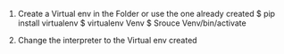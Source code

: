 1. Create a Virtual env in the Folder or use the one already created
$ pip install virtualenv
$ virtualenv Venv
$ Srouce Venv/bin/activate

2. Change the interpreter to the Virtual env created
